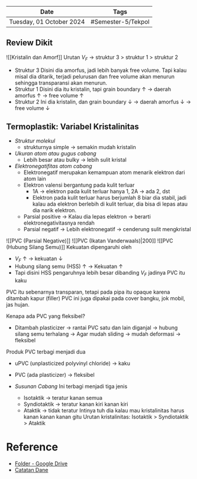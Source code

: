 | Date                     | Tags               |
| ------------------------ | ------------------ |
| Tuesday, 01 October 2024 | #Semester-5/Tekpol |

## Review Dikit
![[Kristalin dan Amorf]]
Urutan $V_F$ $\rightarrow$ struktur 3 > struktur 1 > struktur 2
- Struktur 3
	Disini dia amorfus, jadi lebih banyak free volume. Tapi kalau misal dia ditarik, terjadi pelurusan dan free volume akan menurun sehingga transparansi akan menurun.
- Struktur 1
	Disini dia itu kristalin, tapi grain boundary $\uparrow$ $\rightarrow$ daerah amorfus $\uparrow$ $\rightarrow$  free volume $\uparrow$
- Struktur 2
	Ini dia kristalin, dan grain boundary $\downarrow$ $\rightarrow$  daerah amorfus $\downarrow$ $\rightarrow$  free volume $\downarrow$
	
## Termoplastik: Variabel Kristalinitas
- *Struktur molekul*
	- strukturnya simple $\rightarrow$ semakin mudah kristalin
- *Ukuran atom atau gugus cabang*
	- Lebih besar atau bulky $\rightarrow$  lebih sulit kristal
- *Elektronegatifitas atom cabang*
	- Elektronegatif merupakan kemampuan atom menarik elektron dari atom lain
	- Elektron valensi bergantung pada kulit terluar
		- 1A $\rightarrow$ elektron pada kulit terluar hanya 1, 2A $\rightarrow$  ada 2, dst
		- Elektron pada kulit terluar harus berjumlah 8 biar dia stabil, jadi kalau ada elektron berlebih di kulit terluar, dia bisa di lepas atau dia narik elektron.
	- Parsial positive $\rightarrow$ Kalau dia lepas elektron $\rightarrow$ berarti elektronegativitasnya rendah
	- Parsial negatif $\rightarrow$ Lebih elektronegatif $\rightarrow$  cenderung sulit mengkristal

![[PVC (Parsial Negative)]]
![[PVC (Ikatan Vanderwaals)|200]]
![[PVC (Hubung Silang Semu)]]
Kekuatan dipengaruhi oleh
- $V_F$ $\uparrow$ $\rightarrow$  kekuatan $\downarrow$
- Hubung silang semu (HSS) $\uparrow$ $\rightarrow$ Kekuatan $\uparrow$
- Tapi disini HSS pengaruhnya lebih besar dibanding $V_F$ jadinya PVC itu kaku

PVC itu sebenarnya transparan, tetapi pada pipa itu opaque karena ditambah kapur (filler)
PVC ini juga dipakai pada cover bangku, jok mobil, jas hujan.

Kenapa ada PVC yang fleksibel?
- Ditambah plasticizer $\rightarrow$ rantai PVC satu dan lain diganjal $\rightarrow$  hubung silang semu terhalang $\rightarrow$  Agar mudah sliding $\rightarrow$ mudah deformasi $\rightarrow$ fleksibel

Produk PVC terbagi menjadi dua
- uPVC (unplasticized polyvinyl chloride) $\rightarrow$ kaku
- PVC (ada plasticizer) $\rightarrow$ fleksibel

- *Susunan Cabang*
	Ini terbagi menjadi tiga jenis
	- Isotaktik $\rightarrow$ teratur kanan semua
	- Syndiotaktik $\rightarrow$ teratur kanan kiri kanan kiri
	- Ataktik $\rightarrow$ tidak teratur
	Intinya tuh dia kalau mau kristalinitas harus kanan kanan kanan gitu
	Urutan kristalinitas: Isotaktik > Syndiotaktik > Ataktik

# Reference
- [Folder - Google Drive](https://drive.google.com/drive/folders/1ZLl7MQsL8EwDkRcCAXcgmlgGBl48cHFL)
- [Catatan Dane](https://docs.google.com/document/d/16KRHP0vxIX1NP8L9FI_YYK0BYqN-ErqkKH85Fhy6IxY/edit?usp=sharing)


